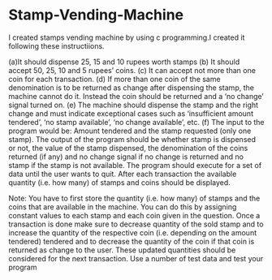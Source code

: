 # Stamp-Vending-Machine

I created stamps vending machine by using c programming.I created it following these instructiions.

(a)It should dispense 25, 15 and 10 rupees worth stamps
(b) It should accept 50, 25, 10 and 5 rupees’ coins.
(c) It can accept not more than one coin for each transaction.
(d) If more than one coin of the same denomination is to be returned as change after dispensing 
the stamp, the machine cannot do it. Instead the coin should be returned and a ‘no change’ 
signal turned on.
(e) The machine should dispense the stamp and the right change and must indicate exceptional 
cases such as ‘insufficient amount tendered’, ‘no stamp available’, ‘no change available’, etc. 
(f) The input to the program would be: Amount tendered and the stamp requested (only one stamp). The output of the program should be whether stamp is 
dispensed or not, the value of the stamp dispensed, the denomination of the coins returned (if any) 
and no change signal if no change is returned and no stamp if the stamp is not available. The 
program should execute for a set of data until the user wants to quit. After each transaction the 
available quantity (i.e. how many) of stamps and coins should be displayed.

Note: You have to first store the quantity (i.e. how many) of stamps and the coins that are available 
in the machine. You can do this by assigning constant values to each stamp and each coin given in 
the question. Once a transaction is done make sure to decrease quantity of the sold stamp and to 
increase the quantity of the respective coin (i.e. depending on the amount tendered) tendered and 
to decrease the quantity of the coin if that coin is returned as change to the user. These updated 
quantities should be considered for the next transaction. Use a number of test data and test your 
program

